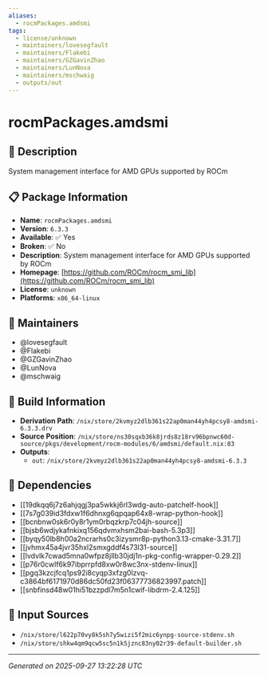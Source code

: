```yaml
---
aliases:
  - rocmPackages.amdsmi
tags:
  - license/unknown
  - maintainers/lovesegfault
  - maintainers/Flakebi
  - maintainers/GZGavinZhao
  - maintainers/LunNova
  - maintainers/mschwaig
  - outputs/out
---
```


# rocmPackages.amdsmi

## 📝 Description

System management interface for AMD GPUs supported by ROCm

## 📋 Package Information

- **Name**: `rocmPackages.amdsmi`
- **Version**: `6.3.3`
- **Available**: ✅ Yes
- **Broken**: ✅ No
- **Description**: System management interface for AMD GPUs supported by ROCm
- **Homepage**: [https://github.com/ROCm/rocm_smi_lib](https://github.com/ROCm/rocm_smi_lib)
- **License**: `unknown`
- **Platforms**: `x86_64-linux`
## 👥 Maintainers

- @lovesegfault
- @Flakebi
- @GZGavinZhao
- @LunNova
- @mschwaig


## 🔧 Build Information

- **Derivation Path**: `/nix/store/2kvmyz2dlb361s22ap0man44yh4pcsy8-amdsmi-6.3.3.drv`
- **Source Position**: `/nix/store/ns30sqxb36k8jrds8z18rv96bpnwc60d-source/pkgs/development/rocm-modules/6/amdsmi/default.nix:83`
- **Outputs**:
  - `out`:  `/nix/store/2kvmyz2dlb361s22ap0man44yh4pcsy8-amdsmi-6.3.3`

## 🔗 Dependencies

- [[19dkqq6j7z6ahjqgj3pa5wkkj6rl3wdg-auto-patchelf-hook]]
- [[7s7g039id3fdxw1f6dhnxg6qpqap64x8-wrap-python-hook]]
- [[bcnbnw0sk6r0y8r1ym0rbqzkrp7c04jh-source]]
- [[bjsb6wdjykafnkixq156qdvmxhsm2bai-bash-5.3p3]]
- [[byqy50lb8h00a2ncrarhs0c3izysmr8p-python3.13-cmake-3.31.7]]
- [[jvhmx45a4jvr35hxl2smxgddf4s73l31-source]]
- [[lvdvlk7cwad5mna0wfpz8jllb30jdj1n-pkg-config-wrapper-0.29.2]]
- [[p76r0cwlf6k97ibprrpfd8xw0r8wc3nx-stdenv-linux]]
- [[pgq3kzcjfcq1ps92i8cyqp3xfzg0lzvq-c3864bf6171970d86dc50fd23f06377736823997.patch]]
- [[snbfinsd48w01hi51bzzpdl7m5n1cwif-libdrm-2.4.125]]

## 📁 Input Sources

- `/nix/store/l622p70vy8k5sh7y5wizi5f2mic6ynpg-source-stdenv.sh`
- `/nix/store/shkw4qm9qcw5sc5n1k5jznc83ny02r39-default-builder.sh`

---
*Generated on 2025-09-27 13:22:28 UTC*

